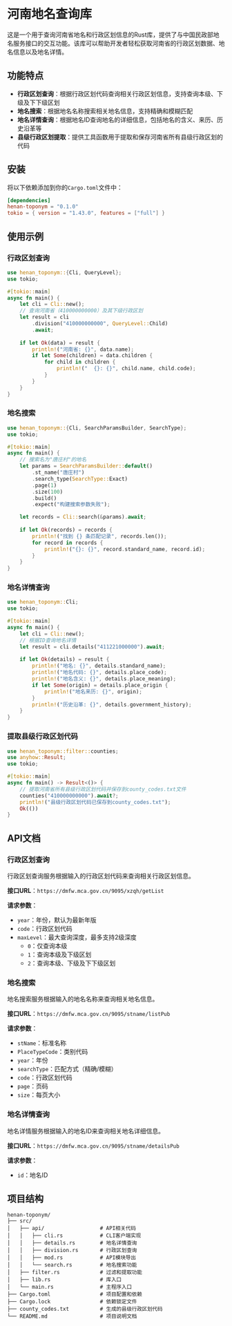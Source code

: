 # 河南地名查询库

这是一个用于查询河南省地名和行政区划信息的Rust库，提供了与中国民政部地名服务接口的交互功能。该库可以帮助开发者轻松获取河南省的行政区划数据、地名信息以及地名详情。

## 功能特点

- **行政区划查询**：根据行政区划代码查询相关行政区划信息，支持查询本级、下级及下下级区划
- **地名搜索**：根据地名名称搜索相关地名信息，支持精确和模糊匹配
- **地名详情查询**：根据地名ID查询地名的详细信息，包括地名的含义、来历、历史沿革等
- **县级行政区划提取**：提供工具函数用于提取和保存河南省所有县级行政区划的代码

## 安装

将以下依赖添加到你的`Cargo.toml`文件中：

```toml
[dependencies]
henan-toponym = "0.1.0"
tokio = { version = "1.43.0", features = ["full"] }
```

## 使用示例

### 行政区划查询

```rust
use henan_toponym::{Cli, QueryLevel};
use tokio;

#[tokio::main]
async fn main() {
    let cli = Cli::new();
    // 查询河南省（410000000000）及其下级行政区划
    let result = cli
        .division("410000000000", QueryLevel::Child)
        .await;
    
    if let Ok(data) = result {
        println!("河南省: {}", data.name);
        if let Some(children) = data.children {
            for child in children {
                println!("  {}: {}", child.name, child.code);
            }
        }
    }
}
```

### 地名搜索

```rust
use henan_toponym::{Cli, SearchParamsBuilder, SearchType};
use tokio;

#[tokio::main]
async fn main() {
    // 搜索名为"唐庄村"的地名
    let params = SearchParamsBuilder::default()
        .st_name("唐庄村")
        .search_type(SearchType::Exact)
        .page(1)
        .size(100)
        .build()
        .expect("构建搜索参数失败");

    let records = Cli::search(&params).await;
    
    if let Ok(records) = records {
        println!("找到 {} 条匹配记录", records.len());
        for record in records {
            println!("{}: {}", record.standard_name, record.id);
        }
    }
}
```

### 地名详情查询

```rust
use henan_toponym::Cli;
use tokio;

#[tokio::main]
async fn main() {
    let cli = Cli::new();
    // 根据ID查询地名详情
    let result = cli.details("411221000000").await;
    
    if let Ok(details) = result {
        println!("地名: {}", details.standard_name);
        println!("地名代码: {}", details.place_code);
        println!("地名含义: {}", details.place_meaning);
        if let Some(origin) = details.place_origin {
            println!("地名来历: {}", origin);
        }
        println!("历史沿革: {}", details.government_history);
    }
}
```

### 提取县级行政区划代码

```rust
use henan_toponym::filter::counties;
use anyhow::Result;
use tokio;

#[tokio::main]
async fn main() -> Result<()> {
    // 提取河南省所有县级行政区划代码并保存到county_codes.txt文件
    counties("410000000000").await?;
    println!("县级行政区划代码已保存到county_codes.txt");
    Ok(())
}
```

## API文档

### 行政区划查询

行政区划查询服务根据输入的行政区划代码来查询相关行政区划信息。

**接口URL**：`https://dmfw.mca.gov.cn/9095/xzqh/getList`

**请求参数**：
- `year`：年份，默认为最新年版
- `code`：行政区划代码
- `maxLevel`：最大查询深度，最多支持2级深度
  - `0`：仅查询本级
  - `1`：查询本级及下级区划
  - `2`：查询本级、下级及下下级区划

### 地名搜索

地名搜索服务根据输入的地名名称来查询相关地名信息。

**接口URL**：`https://dmfw.mca.gov.cn/9095/stname/listPub`

**请求参数**：
- `stName`：标准名称
- `PlaceTypeCode`：类别代码
- `year`：年份
- `searchType`：匹配方式（精确/模糊）
- `code`：行政区划代码
- `page`：页码
- `size`：每页大小

### 地名详情查询

地名详情服务根据输入的地名ID来查询相关地名详细信息。

**接口URL**：`https://dmfw.mca.gov.cn/9095/stname/detailsPub`

**请求参数**：
- `id`：地名ID

## 项目结构

```
henan-toponym/
├── src/
│   ├── api/                  # API相关代码
│   │   ├── cli.rs            # CLI客户端实现
│   │   ├── details.rs        # 地名详情查询
│   │   ├── division.rs       # 行政区划查询
│   │   ├── mod.rs            # API模块导出
│   │   └── search.rs         # 地名搜索功能
│   ├── filter.rs             # 过滤和提取功能
│   ├── lib.rs                # 库入口
│   └── main.rs               # 主程序入口
├── Cargo.toml                # 项目配置和依赖
├── Cargo.lock                # 依赖锁定文件
├── county_codes.txt          # 生成的县级行政区划代码
└── README.md                 # 项目说明文档
```
